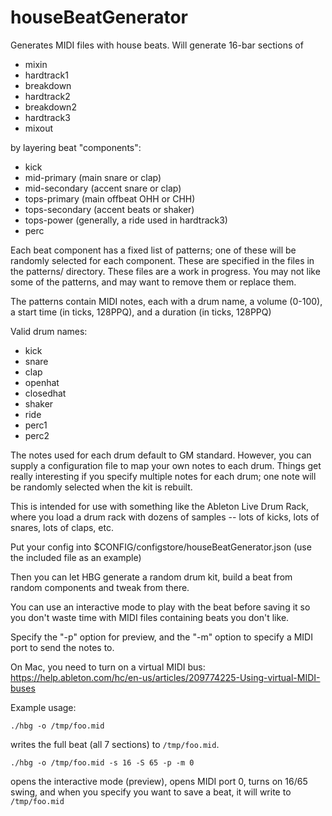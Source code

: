 # houseBeatGenerator
Generates MIDI files with house beats.  Will generate 16-bar sections of

- mixin
- hardtrack1
- breakdown
- hardtrack2
- breakdown2
- hardtrack3
- mixout

by layering beat "components":

- kick
- mid-primary (main snare or clap)
- mid-secondary (accent snare or clap)
- tops-primary (main offbeat OHH or CHH)
- tops-secondary (accent beats or shaker)
- tops-power (generally, a ride used in hardtrack3)
- perc

Each beat component has a fixed list of patterns; one of these will be
randomly selected for each component.  These are specified in the files in
the patterns/ directory.  These files are a work in progress.   You may
not like some of the patterns, and may want to remove them or replace them.

The patterns contain MIDI notes, each with a drum name, a volume (0-100),
a start time (in ticks, 128PPQ), and a duration (in ticks, 128PPQ) 

Valid drum names:

- kick
- snare
- clap
- openhat
- closedhat
- shaker
- ride
- perc1
- perc2

The notes used for each drum default to GM standard.  However, you can supply
a configuration file to map your own notes to each drum.  Things get really
interesting if you specify multiple notes for each drum; one note will
be randomly selected when the kit is rebuilt.

This is intended for use with something like the Ableton Live Drum Rack,
where you load a drum rack with dozens of samples -- lots of kicks, lots of
snares, lots of claps, etc.

Put your config into $CONFIG/configstore/houseBeatGenerator.json (use the
included file as an example)

Then you can let HBG generate a random drum kit, build a beat from random
components and tweak from there.

You can use an interactive mode to play with the beat before saving
it so you don't waste time with MIDI files containing beats you don't like.

Specify the "-p" option for preview, and the "-m" option to specify
a MIDI port to send the notes to.

On Mac, you need to turn on a virtual MIDI bus:
https://help.ableton.com/hc/en-us/articles/209774225-Using-virtual-MIDI-buses

Example usage:

```
./hbg -o /tmp/foo.mid
```

writes the full beat (all 7 sections) to `/tmp/foo.mid`.

```
./hbg -o /tmp/foo.mid -s 16 -S 65 -p -m 0
```

opens the interactive mode (preview), opens MIDI port 0, turns on 16/65 swing,
and when you specify you want to save a beat, it will write to `/tmp/foo.mid`
